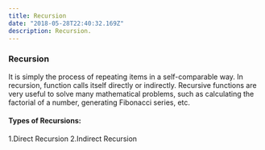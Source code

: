```yaml
---
title: Recursion
date: "2018-05-28T22:40:32.169Z"
description: Recursion.
---
```


### Recursion
It is simply the process of repeating items in a self-comparable way. In recursion, function calls itself directly or indirectly.
Recursive functions are very useful to solve many mathematical problems, such as calculating the factorial of a number, generating Fibonacci series, etc.

#### Types of Recursions:

1.Direct Recursion
2.Indirect Recursion
